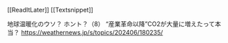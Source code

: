 [[ReadItLater]] [[Textsnippet]]

地球温暖化のウソ？ ホント？（8） “産業革命以降”CO2が大量に増えたって本当？ https://weathernews.jp/s/topics/202406/180235/